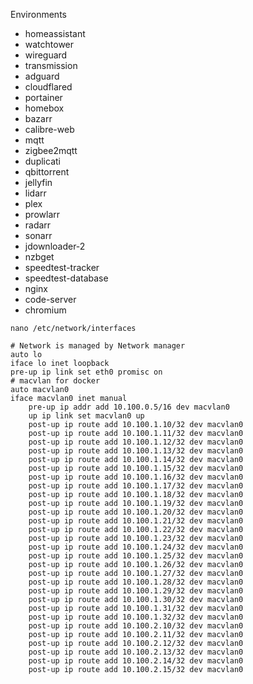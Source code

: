 Environments

- homeassistant
- watchtower
- wireguard
- transmission
- adguard
- cloudflared
- portainer
- homebox
- bazarr
- calibre-web
- mqtt
- zigbee2mqtt
- duplicati
- qbittorrent
- jellyfin
- lidarr
- plex
- prowlarr
- radarr
- sonarr
- jdownloader-2
- nzbget
- speedtest-tracker
- speedtest-database
- nginx
- code-server
- chromium

```
nano /etc/network/interfaces
```

```
# Network is managed by Network manager
auto lo
iface lo inet loopback
pre-up ip link set eth0 promisc on
# macvlan for docker
auto macvlan0
iface macvlan0 inet manual
    pre-up ip addr add 10.100.0.5/16 dev macvlan0
    up ip link set macvlan0 up
    post-up ip route add 10.100.1.10/32 dev macvlan0
    post-up ip route add 10.100.1.11/32 dev macvlan0
    post-up ip route add 10.100.1.12/32 dev macvlan0
    post-up ip route add 10.100.1.13/32 dev macvlan0
    post-up ip route add 10.100.1.14/32 dev macvlan0
    post-up ip route add 10.100.1.15/32 dev macvlan0
    post-up ip route add 10.100.1.16/32 dev macvlan0
    post-up ip route add 10.100.1.17/32 dev macvlan0
    post-up ip route add 10.100.1.18/32 dev macvlan0
    post-up ip route add 10.100.1.19/32 dev macvlan0
    post-up ip route add 10.100.1.20/32 dev macvlan0
    post-up ip route add 10.100.1.21/32 dev macvlan0
    post-up ip route add 10.100.1.22/32 dev macvlan0
    post-up ip route add 10.100.1.23/32 dev macvlan0
    post-up ip route add 10.100.1.24/32 dev macvlan0
    post-up ip route add 10.100.1.25/32 dev macvlan0
    post-up ip route add 10.100.1.26/32 dev macvlan0
    post-up ip route add 10.100.1.27/32 dev macvlan0
    post-up ip route add 10.100.1.28/32 dev macvlan0
    post-up ip route add 10.100.1.29/32 dev macvlan0
    post-up ip route add 10.100.1.30/32 dev macvlan0
    post-up ip route add 10.100.1.31/32 dev macvlan0
    post-up ip route add 10.100.1.32/32 dev macvlan0
    post-up ip route add 10.100.2.10/32 dev macvlan0
    post-up ip route add 10.100.2.11/32 dev macvlan0
    post-up ip route add 10.100.2.12/32 dev macvlan0
    post-up ip route add 10.100.2.13/32 dev macvlan0
    post-up ip route add 10.100.2.14/32 dev macvlan0
    post-up ip route add 10.100.2.15/32 dev macvlan0
```
